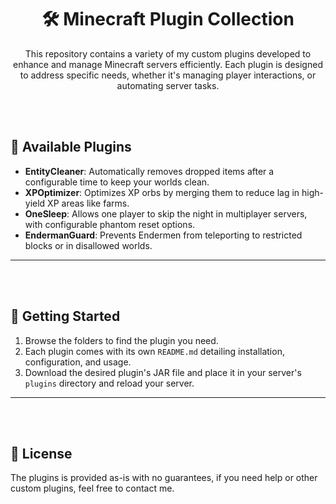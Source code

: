 
<div align="center">



# 🛠️ Minecraft Plugin Collection

This repository contains a variety of my custom plugins developed to enhance and manage Minecraft servers efficiently. Each plugin is designed to address specific needs, whether it's managing player interactions, or automating server tasks.

</div>

<br><br>

## 📂 Available Plugins

- **EntityCleaner**: Automatically removes dropped items after a configurable time to keep your worlds clean.
- **XPOptimizer**: Optimizes XP orbs by merging them to reduce lag in high-yield XP areas like farms.
- **OneSleep**: Allows one player to skip the night in multiplayer servers, with configurable phantom reset options.
- **EndermanGuard**: Prevents Endermen from teleporting to restricted blocks or in disallowed worlds.

---

<br><br>

## 🚀 Getting Started

1. Browse the folders to find the plugin you need.
2. Each plugin comes with its own `README.md` detailing installation, configuration, and usage.
3. Download the desired plugin's JAR file and place it in your server's `plugins` directory and reload your server.

---

<br><br>

## 📜 License

The plugins is provided as-is with no guarantees, if you need help or other custom plugins, feel free to contact me.
